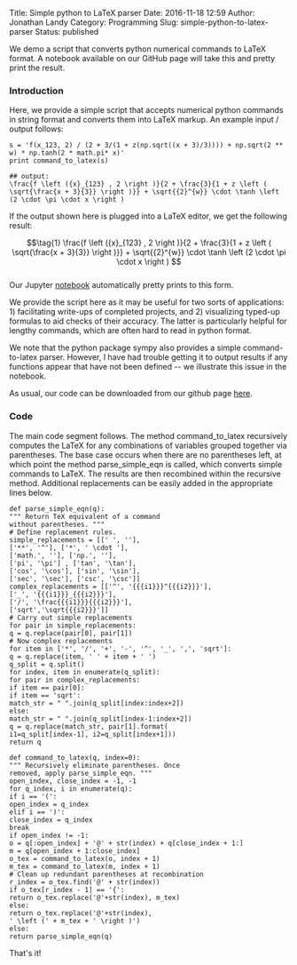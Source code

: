 Title: Simple python to LaTeX parser
Date: 2016-11-18 12:59
Author: Jonathan Landy
Category: Programming
Slug: simple-python-to-latex-parser
Status: published

We demo a script that converts python numerical commands to LaTeX format. A notebook available on our GitHub page will take this and pretty print the result.

  
  


### Introduction

Here, we provide a simple script that accepts numerical python commands in string format and converts them into LaTeX markup. An example input / output follows:

```  
s = 'f(x_123, 2) / (2 + 3/(1 + z(np.sqrt((x + 3)/3)))) + np.sqrt(2 ** w) * np.tanh(2 * math.pi* x)'  
print command_to_latex(s)

## output:  
\frac{f \left ({x}_{123} , 2 \right )}{2 + \frac{3}{1 + z \left ( \sqrt{\frac{x + 3}{3}} \right )}} + \sqrt{{2}^{w}} \cdot \tanh \left (2 \cdot \pi \cdot x \right )  
```

If the output shown here is plugged into a LaTeX editor, we get the following result:

$$\tag{1}  
\frac{f \left ({x}_{123} , 2 \right )}{2 + \frac{3}{1 + z \left ( \sqrt{\frac{x + 3}{3}} \right )}} + \sqrt{{2}^{w}} \cdot \tanh \left (2 \cdot \pi \cdot x \right )  
$$  
Our Jupyter [notebook](https://github.com/EFavDB/python_command_to_latex) automatically pretty prints to this form.

We provide the script here as it may be useful for two sorts of applications: 1) facilitating write-ups of completed projects, and 2) visualizing typed-up formulas to aid checks of their accuracy. The latter is particularly helpful for lengthy commands, which are often hard to read in python format.

We note that the python package sympy also provides a simple command-to-latex parser. However, I have had trouble getting it to output results if any functions appear that have not been defined -- we illustrate this issue in the notebook.

As usual, our code can be downloaded from our github page [here](https://github.com/EFavDB/python_command_to_latex).

### Code

The main code segment follows. The method command_to_latex recursively computes the LaTeX for any combinations of variables grouped together via parentheses. The base case occurs when there are no parentheses left, at which point the method parse_simple_eqn is called, which converts simple commands to LaTeX. The results are then recombined within the recursive method. Additional replacements can be easily added in the appropriate lines below.

```  
def parse_simple_eqn(q):  
""" Return TeX equivalent of a command  
without parentheses. """  
# Define replacement rules.  
simple_replacements = [[' ', ''],  
['**', '^'], ['*', ' \cdot '],  
['math.', ''], ['np.', ''],  
['pi', '\pi'] , ['tan', '\tan'],  
['cos', '\cos'], ['sin', '\sin'],  
['sec', '\sec'], ['csc', '\csc']]  
complex_replacements = [['^', '{{{i1}}}^{{{i2}}}'],  
['_', '{{{i1}}}_{{{i2}}}'],  
['/', '\frac{{{i1}}}{{{i2}}}'],  
['sqrt','\sqrt{{{i2}}}']]  
# Carry out simple replacements  
for pair in simple_replacements:  
q = q.replace(pair[0], pair[1])  
# Now complex replacements  
for item in ['*', '/', '+', '-', '^', '_', ',', 'sqrt']:  
q = q.replace(item, ' ' + item + ' ')  
q_split = q.split()  
for index, item in enumerate(q_split):  
for pair in complex_replacements:  
if item == pair[0]:  
if item == 'sqrt':  
match_str = " ".join(q_split[index:index+2])  
else:  
match_str = " ".join(q_split[index-1:index+2])  
q = q.replace(match_str, pair[1].format(  
i1=q_split[index-1], i2=q_split[index+1]))  
return q

def command_to_latex(q, index=0):  
""" Recursively eliminate parentheses. Once  
removed, apply parse_simple_eqn. """  
open_index, close_index = -1, -1  
for q_index, i in enumerate(q):  
if i == '(':  
open_index = q_index  
elif i == ')':  
close_index = q_index  
break  
if open_index != -1:  
o = q[:open_index] + '@' + str(index) + q[close_index + 1:]  
m = q[open_index + 1:close_index]  
o_tex = command_to_latex(o, index + 1)  
m_tex = command_to_latex(m, index + 1)  
# Clean up redundant parentheses at recombination  
r_index = o_tex.find('@' + str(index))  
if o_tex[r_index - 1] == '{':  
return o_tex.replace('@'+str(index), m_tex)  
else:  
return o_tex.replace('@'+str(index),  
' \left (' + m_tex + ' \right )')  
else:  
return parse_simple_eqn(q)  
```

That's it!
